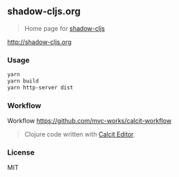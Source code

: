 
shadow-cljs.org
----

> Home page for [shadow-cljs](github.com/thheller/shadow-cljs)

http://shadow-cljs.org

### Usage

```bash
yarn
yarn build
yarn http-server dist
```

### Workflow

Workflow https://github.com/mvc-works/calcit-workflow

> Clojure code written with [Calcit Editor](https://github.com/Cirru/calcit-editor/).

### License

MIT
